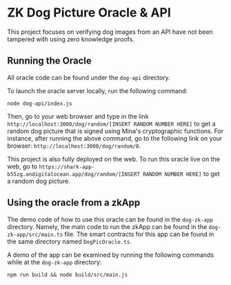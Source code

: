 # ZK Dog Picture Oracle & API

This project focuses on verifying dog images from an API have not been tampered with using zero knowledge proofs.

## Running the Oracle

All oracle code can be found under the `dog-api` directory. 

To launch the oracle server locally, run the following command:
```
node dog-api/index.js
```
Then, go to your web browser and type in the link `http://localhost:3000/dog/random/[INSERT RANDOM NUMBER HERE]` to get a random dog picture that is signed using Mina's cryptographic functions. For instance, after running the above command, go to the following link on your browser: `http://localhost:3000/dog/random/8`.

This project is also fully deployed on the web. To run this oracle live on the web, go to `https://shark-app-b55zg.ondigitalocean.app/dog/random/[INSERT RANDOM NUMBER HERE]` to get a random dog picture.

## Using the oracle from a zkApp

The demo code of how to use this oracle can be found in the `dog-zk-app` directory. Namely, the main code to run the zkApp can be found in the `dog-zk-app/src/main.ts` file. The smart contracts for this app can be found in the same directory named `DogPicOracle.ts`. 

A demo of the app can be examined by running the following commands while at the `dog-zk-app` directory:
```
npm run build && node build/src/main.js
```
